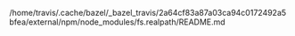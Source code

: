 /home/travis/.cache/bazel/_bazel_travis/2a64cf83a87a03ca94c0172492a5bfea/external/npm/node_modules/fs.realpath/README.md